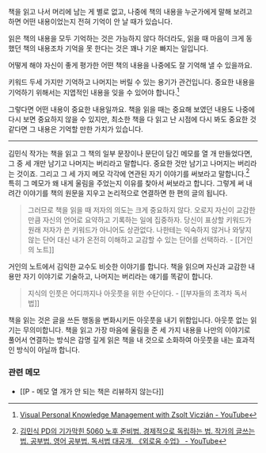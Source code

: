 책을 읽고 나서 머리에 남는 게 별로 없고, 나중에 책의 내용을 누군가에게 말해 보려고 하면 어떤 내용이었는지 전혀 기억이 안 날 때가 있습니다.

읽은 책의 내용을 모두 기억하는 것은 가능하지 않다 하더라도, 읽을 때 마음이 크게 동했던 책의 내용조차 기억을 못 한다는 것은 꽤나 기운 빠지는 일입니다.

어떻게 해야 자신이 좋게 평가한 어떤 책의 내용을 나중에도 잘 기억해 낼 수 있을까요.

키워드 두세 가지만 기억하고 나머지는 버릴 수 있는 용기가 관건입니다. 중요한 내용을 기억하기 위해서는 지엽적인 내용을 잊을 수 있어야 합니다.[^1]

그렇다면 어떤 내용이 중요한 내용일까요. 책을 읽을 때는 중요해 보였던 내용도 나중에 다시 보면 중요하지 않을 수 있지만, 최소한 책을 다 읽고 난 시점에 다시 봐도 중요한 것 같다면 그 내용은 기억할 만한 가치가 있습니다.

---

김민식 작가는 책을 읽고 그 책의 일부 문장이나 문단이 담긴 메모를 열 개 만들었다면, 그 중 세 개만 남기고 나머지는 버리라고 말합니다. 중요한 것만 남기고 나머지는 버리라는 것이죠. 그리고 그 세 가지 메모 각각에 연관된 자기 이야기를 써보라고 말합니다.[^2] 특히 그 메모가 왜 내게 울림을 주었는지 이유를 찾아서 써보라고 합니다. 그렇게 써 내려간 이야기를 책의 원문을 지우고 논리적으로 연결하면 한 편의 글의 됩니다.

>그러므로 책을 읽을 때 저자의 의도는 크게 중요하지 않다. 오로지 자신이 교감한 만큼 자신의 언어로 요약하고 기록하는 일에 집중하자. 당신이 표상할 키워드가 원래 저자가 쓴 키워드가 아니어도 상관없다. 나한테는 익숙하지 않거나 와닿지 않는 단어 대신 내가 온전히 이해하고 교감할 수 있는 단어를 선택하라. - [[거인의 노트]]

거인의 노트에서 김익한 교수도 비슷한 이야기를 합니다. 책을 읽으며 자신과 교감한 내용만 자기 이야기로 기술하고, 나머지는 버리라는 얘기를 똑같이 합니다. 

>지식의 인풋은 어디까지나 아웃풋을 위한 수단이다. - [[부자들의 초격차 독서법]]

책을 읽는 것은 글을 쓰든 행동을 변화시키든 아웃풋을 내기 위함입니다. 아웃풋 없는 읽기는 무의미합니다. 책을 읽고 가장 마음에 울림을 준 세 가지 내용을 나만의 이야기로 풀어서 연결하는 방식은 감명 깊게 읽은 책을 내 것으로 소화하여 아웃풋을 내는 효과적인 방식이 아닐까 합니다.

[^1]: [Visual Personal Knowledge Management with Zsolt Viczián - YouTube](https://www.youtube.com/watch?v=fXGcOWycgG4&t=1524s#t=1154.594289)
[^2]: [김민식 PD의 기가막힌 5060 노후 준비법. 경제적으로 독립하는 법. 작가의 글쓰는 법. 공부법. 영어 공부법. 독서법 대공개. 《외로움 수업》 - YouTube](https://youtu.be/UiXG9iqC11s?t=1526)



### 관련 메모
- [[P - 메모 열 개가 안 되는 책은 리뷰하지 않는다]]